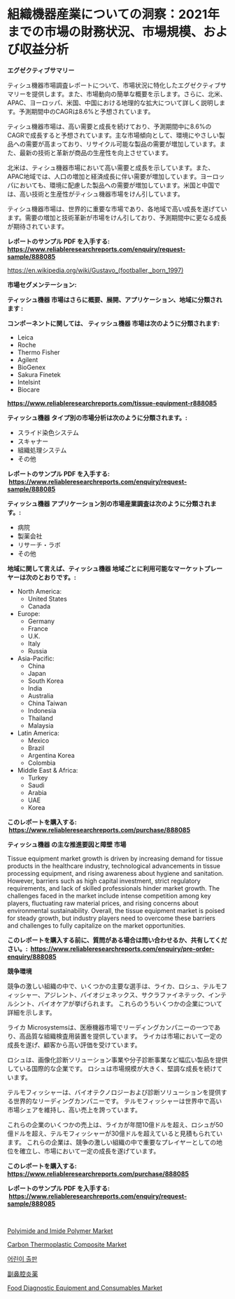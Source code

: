 <p><h1>組織機器産業についての洞察：2021年までの市場の財務状況、市場規模、および収益分析</h1></p><p><strong>エグゼクティブサマリー</strong></p>
<p><p>ティシュ機器市場調査レポートについて、市場状況に特化したエグゼクティブサマリーを提供します。また、市場動向の簡単な概要を示します。さらに、北米、APAC、ヨーロッパ、米国、中国における地理的な拡大について詳しく説明します。予測期間中のCAGRは8.6%と予想されています。</p><p>ティシュ機器市場は、高い需要と成長を続けており、予測期間中に8.6%のCAGRで成長すると予想されています。主な市場傾向として、環境にやさしい製品への需要が高まっており、リサイクル可能な製品の需要が増加しています。また、最新の技術と革新が商品の生産性を向上させています。</p><p>北米は、ティシュ機器市場において高い需要と成長を示しています。また、APAC地域では、人口の増加と経済成長に伴い需要が増加しています。ヨーロッパにおいても、環境に配慮した製品への需要が増加しています。米国と中国では、高い技術と生産性がティシュ機器市場をけん引しています。</p><p>ティシュ機器市場は、世界的に重要な市場であり、各地域で高い成長を遂げています。需要の増加と技術革新が市場をけん引しており、予測期間中に更なる成長が期待されています。</p></p>
<p><strong>レポートのサンプル PDF を入手する: <a href="https://www.reliableresearchreports.com/enquiry/request-sample/888085">https://www.reliableresearchreports.com/enquiry/request-sample/888085</a></strong></p>
<p><a href="https://en.wikipedia.org/wiki/Gustavo_(footballer,_born_1997)">https://en.wikipedia.org/wiki/Gustavo_(footballer,_born_1997)</a></p>
<p><strong>市場セグメンテーション:</strong></p>
<p><strong> ティッシュ機器 市場はさらに概要、展開、アプリケーション、地域に分類されます :</strong></p>
<p><strong>コンポーネントに関しては、 ティッシュ機器 市場は次のように分類されます: &nbsp;</strong></p>
<p><ul><li>Leica</li><li>Roche</li><li>Thermo Fisher</li><li>Agilent</li><li>BioGenex</li><li>Sakura Finetek</li><li>Intelsint</li><li>Biocare</li></ul></p>
<p><strong><a href="https://www.reliableresearchreports.com/tissue-equipment-r888085">https://www.reliableresearchreports.com/tissue-equipment-r888085</a></strong></p>
<p><strong> ティッシュ機器 タイプ別の市場分析は次のように分類されます。:</strong></p>
<p><ul><li>スライド染色システム</li><li>スキャナー</li><li>組織処理システム</li><li>その他</li></ul></p>
<p><strong>レポートのサンプル PDF を入手する: &nbsp;<a href="https://www.reliableresearchreports.com/enquiry/request-sample/888085">https://www.reliableresearchreports.com/enquiry/request-sample/888085</a></strong></p>
<p><strong> ティッシュ機器 アプリケーション別の市場産業調査は次のように分類されます。:</strong></p>
<p><ul><li>病院</li><li>製薬会社</li><li>リサーチ・ラボ</li><li>その他</li></ul></p>
<p><strong>地域に関して言えば、ティッシュ機器 地域ごとに利用可能なマーケットプレーヤーは次のとおりです。:</strong></p>
<p><ul>
    <li>
        North America:
        <ul>
            <li>United States</li>
            <li>Canada</li>
        </ul>
    </li>
    <li>
        Europe:
        <ul>
            <li>Germany</li>
            <li>France</li>
            <li>U.K.</li>
            <li>Italy</li>
            <li>Russia</li>
        </ul>
    </li>
    <li>
        Asia-Pacific:
        <ul>
            <li>China</li>
            <li>Japan</li>
            <li>South Korea</li>
            <li>India</li>
            <li>Australia</li>
            <li>China Taiwan</li>
            <li>Indonesia</li>
            <li>Thailand</li>
            <li>Malaysia</li>
        </ul>
    </li>
    <li>
        Latin America:
        <ul>
            <li>Mexico</li>
            <li>Brazil</li>
            <li>Argentina Korea</li>
            <li>Colombia</li>
        </ul>
    </li>
    <li>
        Middle East & Africa:
        <ul>
            <li>Turkey</li>
            <li>Saudi</li>
            <li>Arabia</li>
            <li>UAE</li>
            <li>Korea</li>
        </ul>
    </li>
    </ul></p>
<p><strong>このレポートを購入する: &nbsp;<a href="https://www.reliableresearchreports.com/purchase/888085">https://www.reliableresearchreports.com/purchase/888085</a></strong></p>
<p><strong>ティッシュ機器 の主な推進要因と障壁 市場</strong></p>
<p><p>Tissue equipment market growth is driven by increasing demand for tissue products in the healthcare industry, technological advancements in tissue processing equipment, and rising awareness about hygiene and sanitation. However, barriers such as high capital investment, strict regulatory requirements, and lack of skilled professionals hinder market growth. The challenges faced in the market include intense competition among key players, fluctuating raw material prices, and rising concerns about environmental sustainability. Overall, the tissue equipment market is poised for steady growth, but industry players need to overcome these barriers and challenges to fully capitalize on the market opportunities.</p></p>
<p><strong>このレポートを購入する前に、質問がある場合は問い合わせるか、共有してください。:&nbsp; <a href="https://www.reliableresearchreports.com/enquiry/pre-order-enquiry/888085">https://www.reliableresearchreports.com/enquiry/pre-order-enquiry/888085</a></strong></p>
<p><strong>競争環境</strong></p>
<p><p>競争の激しい組織の中で、いくつかの主要な選手は、ライカ、ロシュ、テルモフィッシャー、アジレント、バイオジェネックス、サクラファイネテック、インテルシント、バイオケアが挙げられます。 これらのうちいくつかの企業について詳細を示します。</p><p>ライカ Microsystemsは、医療機器市場でリーディングカンパニーの一つであり、高品質な組織検査用装置を提供しています。 ライカは市場において一定の成長を遂げ、顧客から高い評価を受けています。</p><p>ロシュは、画像化診断ソリューション事業や分子診断事業など幅広い製品を提供している国際的な企業です。 ロシュは市場規模が大きく、堅調な成長を続けています。</p><p>テルモフィッシャーは、バイオテクノロジーおよび診断ソリューションを提供する世界的なリーディングカンパニーです。 テルモフィッシャーは世界中で高い市場シェアを維持し、高い売上を誇っています。</p><p>これらの企業のいくつかの売上は、ライカが年間10億ドルを超え、ロシュが50億ドルを超え、テルモフィッシャーが30億ドルを超えていると見積もられています。 これらの企業は、競争の激しい組織の中で重要なプレイヤーとしての地位を確立し、市場において一定の成長を遂げています。</p></p>
<p><strong>このレポートを購入する: &nbsp; <a href="https://www.reliableresearchreports.com/purchase/888085">https://www.reliableresearchreports.com/purchase/888085</a></strong></p>
<p><strong>レポートのサンプル PDF を入手する: &nbsp;<a href="https://www.reliableresearchreports.com/enquiry/request-sample/888085">https://www.reliableresearchreports.com/enquiry/request-sample/888085</a></strong><strong></strong></p>
<p>&nbsp;</p>
<p><p><a href="https://github.com/cecuraprangm/Market-Research-Report-List-3/blob/main/polyimide-and-imide-polymer-market.md">Polyimide and Imide Polymer Market</a></p><p><a href="https://github.com/fiixsa/Market-Research-Report-List-3/blob/main/carbon-thermoplastic-composite-market.md">Carbon Thermoplastic Composite Market</a></p><p><a href="https://github.com/LuckeyCorbin/Market-Research-Report-List-2/blob/main/171034927309.md">어린이 출판</a></p><p><a href="https://github.com/schmahlson/Market-Research-Report-List-3/blob/main/634866619930.md">副鼻腔炎薬</a></p><p><a href="https://issuu.com/reportprime-2/docs/food-diagnostic-equipment-and-consumables-market-s">Food Diagnostic Equipment and Consumables Market</a></p></p>